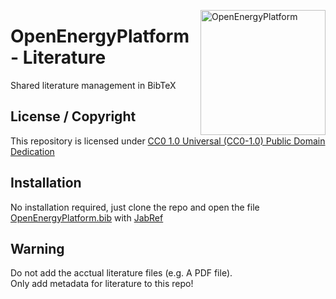 ﻿<a href="http://oep.iks.cs.ovgu.de/"><img align="right" width="200" height="200" src="https://avatars2.githubusercontent.com/u/37101913?s=400&u=9b593cfdb6048a05ea6e72d333169a65e7c922be&v=4" alt="OpenEnergyPlatform"></a>

# OpenEnergyPlatform - Literature

Shared literature management in BibTeX 

## License / Copyright

This repository is licensed under [CC0 1.0 Universal (CC0-1.0) Public Domain Dedication](https://creativecommons.org/publicdomain/zero/1.0/)

## Installation

No installation required, just clone the repo and open the file [OpenEnergyPlatform.bib](https://github.com/OpenEnergyPlatform/literature/blob/master/OpenEnergyPlatform.bib) with [JabRef](http://www.jabref.org/)

## Warning

Do not add the acctual literature files (e.g. A PDF file).<br>
Only add metadata for literature to this repo!

